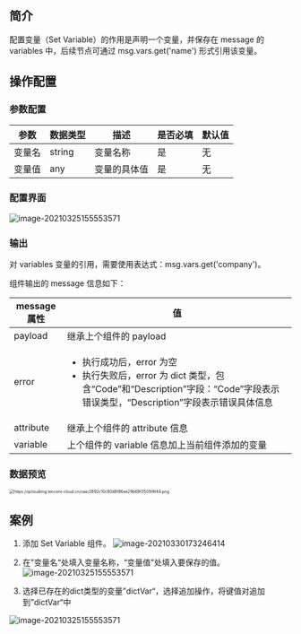## 简介

配置变量（Set Variable）的作用是声明一个变量，并保存在 message 的 variables 中，后续节点可通过 msg.vars.get('name') 形式引用该变量。

## 操作配置

### 参数配置

| 参数   | 数据类型 | 描述         | 是否必填 | 默认值 |
| ----- | ------- | ----------- | ------- | ------ |
| 变量名 | string   | 变量名称     | 是       | 无     |
| 变量值 | any      | 变量的具体值 | 是       | 无     |

### 配置界面

![image-20210325155553571](https://qcloudimg.tencent-cloud.cn/raw/335c300d56335bdd782824aa70051469.png)

### 输出

对 variables 变量的引用，需要使用表达式：msg.vars.get('company')。

组件输出的 message 信息如下：

| message 属性 | 值                                                           |
| ----------- | ------------------------------------------------------------ |
| payload     | 继承上个组件的 payload                                        |
| error       | <ul><li>执行成功后，error 为空</li><li>执行失败后，error 为 dict 类型，包含“Code”和“Description”字段：“Code”字段表示错误类型，“Description”字段表示错误具体信息</li></ul> |
| attribute   | 继承上个组件的 attribute 信息                                  |
| variable    | 上个组件的 variable 信息加上当前组件添加的变量                 |

### 数据预览
<img src="https://qcloudimg.tencent-cloud.cn/raw/2692c10c80d8f86ee29b69f3505f6f44.png" alt="https://qcloudimg.tencent-cloud.cn/raw/2692c10c80d8f86ee29b69f3505f6f44.png" style="zoom:50%;" />

## 案例

1. 添加 Set Variable 组件。
   ![image-20210330173246414](https://qcloudimg.tencent-cloud.cn/raw/94c98067f1bbfbf770b46abade141cb2.png)
   
2. 在”变量名“处填入变量名称，“变量值”处填入要保存的值。
![image-20210325155553571](https://qcloudimg.tencent-cloud.cn/raw/335c300d56335bdd782824aa70051469.png)

3. 选择已存在的dict类型的变量”dictVar“，选择追加操作，将键值对追加到”dictVar“中

![image-20210325155553571](https://qcloudimg.tencent-cloud.cn/raw/d1ce0a57cd88f69a2fd764491803186f.png)
